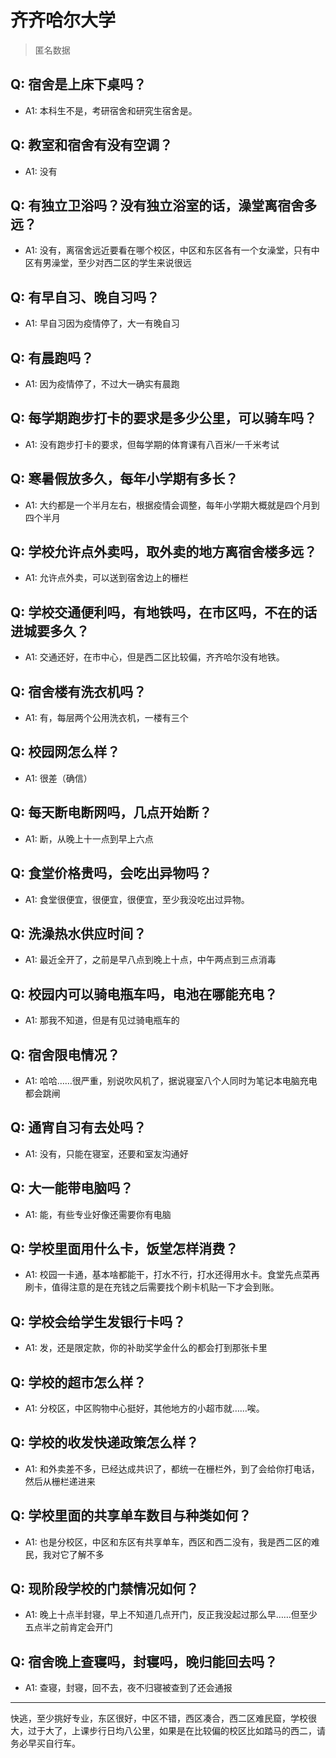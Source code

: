 # 齐齐哈尔大学
> 匿名数据
## Q: 宿舍是上床下桌吗？
- A1: 本科生不是，考研宿舍和研究生宿舍是。
## Q: 教室和宿舍有没有空调？
- A1: 没有
## Q: 有独立卫浴吗？没有独立浴室的话，澡堂离宿舍多远？
- A1: 没有，离宿舍远近要看在哪个校区，中区和东区各有一个女澡堂，只有中区有男澡堂，至少对西二区的学生来说很远
## Q: 有早自习、晚自习吗？
- A1: 早自习因为疫情停了，大一有晚自习
## Q: 有晨跑吗？
- A1: 因为疫情停了，不过大一确实有晨跑
## Q: 每学期跑步打卡的要求是多少公里，可以骑车吗？
- A1: 没有跑步打卡的要求，但每学期的体育课有八百米/一千米考试
## Q: 寒暑假放多久，每年小学期有多长？
- A1: 大约都是一个半月左右，根据疫情会调整，每年小学期大概就是四个月到四个半月
## Q: 学校允许点外卖吗，取外卖的地方离宿舍楼多远？
- A1: 允许点外卖，可以送到宿舍边上的栅栏
## Q: 学校交通便利吗，有地铁吗，在市区吗，不在的话进城要多久？
- A1: 交通还好，在市中心，但是西二区比较偏，齐齐哈尔没有地铁。
## Q: 宿舍楼有洗衣机吗？
- A1: 有，每层两个公用洗衣机，一楼有三个
## Q: 校园网怎么样？
- A1: 很差（确信）
## Q: 每天断电断网吗，几点开始断？
- A1: 断，从晚上十一点到早上六点
## Q: 食堂价格贵吗，会吃出异物吗？
- A1: 食堂很便宜，很便宜，很便宜，至少我没吃出过异物。
## Q: 洗澡热水供应时间？
- A1: 最近全开了，之前是早八点到晚上十点，中午两点到三点消毒
## Q: 校园内可以骑电瓶车吗，电池在哪能充电？
- A1: 那我不知道，但是有见过骑电瓶车的
## Q: 宿舍限电情况？
- A1: 哈哈……很严重，别说吹风机了，据说寝室八个人同时为笔记本电脑充电都会跳闸
## Q: 通宵自习有去处吗？
- A1: 没有，只能在寝室，还要和室友沟通好
## Q: 大一能带电脑吗？
- A1: 能，有些专业好像还需要你有电脑
## Q: 学校里面用什么卡，饭堂怎样消费？
- A1: 校园一卡通，基本啥都能干，打水不行，打水还得用水卡。食堂先点菜再刷卡，值得注意的是在充钱之后需要找个刷卡机贴一下才会到账。
## Q: 学校会给学生发银行卡吗？
- A1: 发，还是限定款，你的补助奖学金什么的都会打到那张卡里
## Q: 学校的超市怎么样？
- A1: 分校区，中区购物中心挺好，其他地方的小超市就……唉。
## Q: 学校的收发快递政策怎么样？
- A1: 和外卖差不多，已经达成共识了，都统一在栅栏外，到了会给你打电话，然后从栅栏递进来
## Q: 学校里面的共享单车数目与种类如何？
- A1: 也是分校区，中区和东区有共享单车，西区和西二没有，我是西二区的难民，我对它了解不多
## Q: 现阶段学校的门禁情况如何？
- A1: 晚上十点半封寝，早上不知道几点开门，反正我没起过那么早……但至少五点半之前肯定会开门
## Q: 宿舍晚上查寝吗，封寝吗，晚归能回去吗？
- A1: 查寝，封寝，回不去，夜不归寝被查到了还会通报
***
快逃，至少挑好专业，东区很好，中区不错，西区凑合，西二区难民窟，学校很大，过于大了，上课步行日均八公里，如果是在比较偏的校区比如踏马的西二，请务必早买自行车。